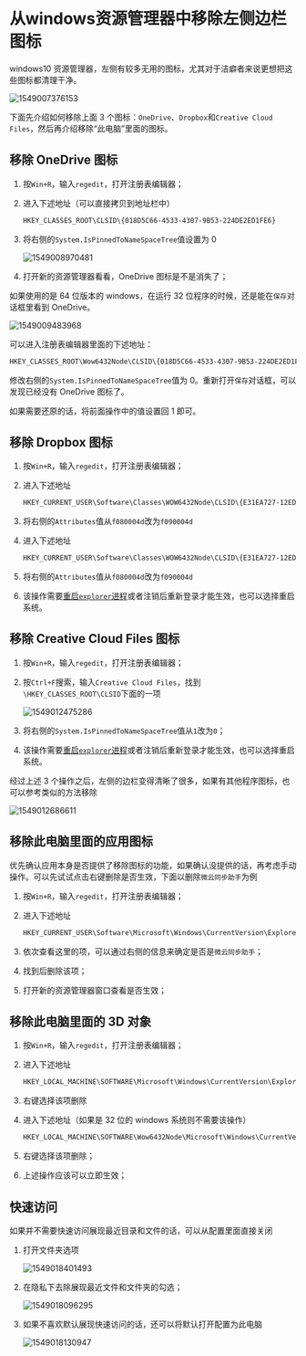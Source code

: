 # 从windows资源管理器中移除左侧边栏图标


windows10 资源管理器，左侧有较多无用的图标，尤其对于洁癖者来说更想把这些图标都清理干净。

![1549007376153](https://pic-1251468582.file.myqcloud.com/pic/2021/11/04/0b0d31.png)

下面先介绍如何移除上面 3 个图标：`OneDrive`、`Dropbox`和`Creative Cloud Files`，然后再介绍移除“此电脑”里面的图标。

## 移除 OneDrive 图标

1. 按`Win+R`，输入`regedit`，打开注册表编辑器；

2. 进入下述地址（可以直接拷贝到地址栏中）

   ```bash
   HKEY_CLASSES_ROOT\CLSID\{018D5C66-4533-4307-9B53-224DE2ED1FE6}
   ```

3. 将右侧的`System.IsPinnedToNameSpaceTree`值设置为 0

   ![1549008970481](https://pic-1251468582.file.myqcloud.com/pic/2021/11/04/a30ad4.png)

4. 打开新的资源管理器看看，OneDrive 图标是不是消失了；

如果使用的是 64 位版本的 windows，在运行 32 位程序的时候，还是能在`保存`对话框里看到 OneDrive。

![1549009483968](https://pic-1251468582.file.myqcloud.com/pic/2021/11/04/83d49e.png)

可以进入注册表编辑器里面的下述地址：

```bash
HKEY_CLASSES_ROOT\Wow6432Node\CLSID\{018D5C66-4533-4307-9B53-224DE2ED1FE6}
```

修改右侧的`System.IsPinnedToNameSpaceTree`值为 0。重新打开`保存`对话框，可以发现已经没有 OneDrive 图标了。

如果需要还原的话，将前面操作中的值设置回 1 即可。

## 移除 Dropbox 图标

1. 按`Win+R`，输入`regedit`，打开注册表编辑器；

2. 进入下述地址

   ```bash
   HKEY_CURRENT_USER\Software\Classes\WOW6432Node\CLSID\{E31EA727-12ED-4702-820C-4B6445F28E1A}\ShellFolder
   ```

3. 将右侧的`Attributes`值从`f080004d`改为`f090004d`

4. 进入下述地址

   ```bash
   HKEY_CURRENT_USER\Software\Classes\WOW6432Node\CLSID\{E31EA727-12ED-4702-820C-4B6445F28E1A}\ShellFolder
   ```

5. 将右侧的`Attributes`值从`f080004d`改为`f090004d`
6. 该操作需要[重启`explorer`进程](https://www.winhelponline.com/blog/exit-explorer-restart-windows-10-8/)或者注销后重新登录才能生效，也可以选择重启系统。

## 移除 Creative Cloud Files 图标

1. 按`Win+R`，输入`regedit`，打开注册表编辑器；

2. 按`Ctrl+F`搜索，输入`Creative Cloud Files`，找到`\HKEY_CLASSES_ROOT\CLSID`下面的一项

   ![1549012475286](https://pic-1251468582.file.myqcloud.com/pic/2021/11/04/f0e4e3.png)

3. 将右侧的`System.IsPinnedToNameSpaceTree`值从`1`改为`0`；

4. 该操作需要[重启`explorer`进程](https://www.winhelponline.com/blog/exit-explorer-restart-windows-10-8/)或者注销后重新登录才能生效，也可以选择重启系统。

经过上述 3 个操作之后，左侧的边栏变得清晰了很多，如果有其他程序图标，也可以参考类似的方法移除

![1549012686611](https://pic-1251468582.file.myqcloud.com/pic/2021/11/04/9f3e82.png)

## 移除此电脑里面的应用图标

优先确认应用本身是否提供了移除图标的功能，如果确认没提供的话，再考虑手动操作。可以先试试点击右键删除是否生效，下面以删除`微云同步助手`为例

1. 按`Win+R`，输入`regedit`，打开注册表编辑器；

2. 进入下述地址

   ```bash
   HKEY_CURRENT_USER\Software\Microsoft\Windows\CurrentVersion\Explorer\MyComputer\NameSpace
   ```

3. 依次查看这里的项，可以通过右侧的信息来确定是否是`微云同步助手`；

4. 找到后删除该项；

5. 打开新的资源管理器窗口查看是否生效；

## 移除此电脑里面的 3D 对象

1. 按`Win+R`，输入`regedit`，打开注册表编辑器；

2. 进入下述地址

   ```bash
   HKEY_LOCAL_MACHINE\SOFTWARE\Microsoft\Windows\CurrentVersion\Explorer\MyComputer\NameSpace\{0DB7E03F-FC29-4DC6-9020-FF41B59E513A}
   ```

3. 右键选择该项删除

4. 进入下述地址（如果是 32 位的 windows 系统则不需要该操作）

   ```bash
   HKEY_LOCAL_MACHINE\SOFTWARE\Wow6432Node\Microsoft\Windows\CurrentVersion\Explorer\MyComputer\NameSpace\{0DB7E03F-FC29-4DC6-9020-FF41B59E513A}
   ```

5. 右键选择该项删除；

6. 上述操作应该可以立即生效；

## 快速访问

如果并不需要快速访问展现最近目录和文件的话，可以从配置里面直接关闭

1. 打开文件夹选项

   ![1549018401493](https://pic-1251468582.file.myqcloud.com/pic/2021/11/04/0a99da.png)

2. 在隐私下去除展现最近文件和文件夹的勾选；

   ![1549018096295](https://pic-1251468582.file.myqcloud.com/pic/2021/11/04/b3ea05.png)

3. 如果不喜欢默认展现快速访问的话，还可以将默认打开配置为此电脑

   ![1549018130947](https://pic-1251468582.file.myqcloud.com/pic/2021/11/04/210175.png)

